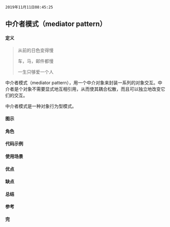 `2019年11月11日08:45:25`

## 中介者模式（mediator pattern）

#### 定义

>从前的日色变得慢  
>
>车，马，邮件都慢 
> 
>一生只够爱一个人  

中介者模式（mediator pattern），用一个中介对象来封装一系列的对象交互。中介者是个对象不需要显式地互相引用，从而使其耦合松散，而且可以独立地改变它们的交互。

中介者模式是一种对象行为型模式。

#### 图示
#### 角色
#### 代码示例
#### 使用场景
#### 优点
#### 缺点
#### 总结
#### 参考
#### 完